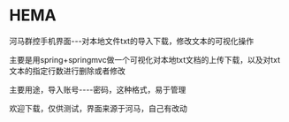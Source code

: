 # HEMA
河马群控手机界面---对本地文件txt的导入下载，修改文本的可视化操作

主要是用spring+springmvc做一个可视化对本地txt文档的上传下载，以及对txt文本的指定行数进行删除或者修改

主要用途，导入账号----密码，这种格式，易于管理

欢迎下载，仅供测试，界面来源于河马，自己有改动
